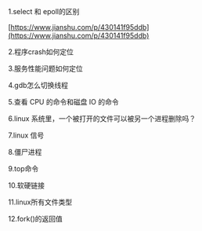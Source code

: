 1.select 和 epoll的区别

[https://www.jianshu.com/p/430141f95ddb](https://www.jianshu.com/p/430141f95ddb)



2.程序crash如何定位

3.服务性能问题如何定位

4.gdb怎么切换线程

5.查看 CPU 的命令和磁盘 IO 的命令

6.linux 系统里，一个被打开的文件可以被另一个进程删除吗？

7.linux 信号

8.僵尸进程

9.top命令

10.软硬链接

11.linux所有文件类型

12.fork()的返回值